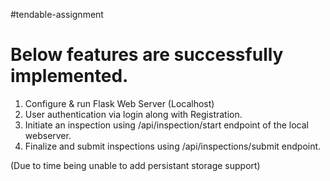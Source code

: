 #tendable-assignment

# Below features are successfully implemented.

1. Configure & run Flask Web Server (Localhost)
2. User authentication via login along with Registration.
3. Initiate an inspection using /api/inspection/start endpoint of the local webserver.
4. Finalize and submit inspections using /api/inspections/submit endpoint.

 (Due to time being unable to add persistant storage support)
